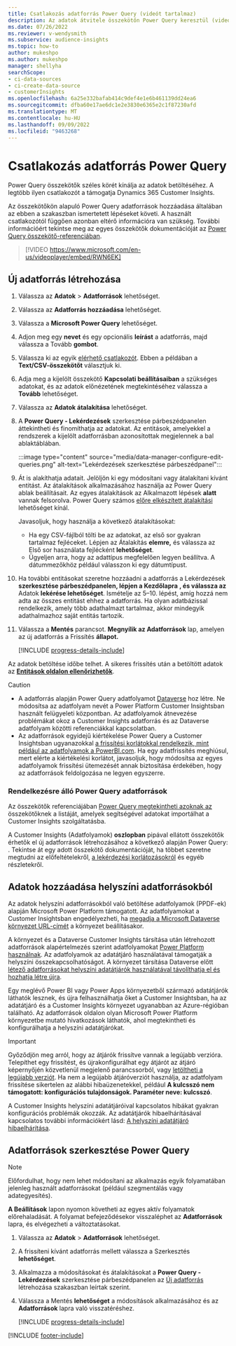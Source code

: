 ```yaml
---
title: Csatlakozás adatforrás Power Query (videót tartalmaz)
description: Az adatok átvitele összekötőn Power Query keresztül (videót tartalmaz).
ms.date: 07/26/2022
ms.reviewer: v-wendysmith
ms.subservice: audience-insights
ms.topic: how-to
author: mukeshpo
ms.author: mukeshpo
manager: shellyha
searchScope:
- ci-data-sources
- ci-create-data-source
- customerInsights
ms.openlocfilehash: 6a25e332bafab414c9def4e1e6b461139dd24ea6
ms.sourcegitcommit: dfba60e17ae6dc1e2e3830e6365e2c1f87230afd
ms.translationtype: MT
ms.contentlocale: hu-HU
ms.lasthandoff: 09/09/2022
ms.locfileid: "9463268"
---
```

# <a name="connect-to-a-power-query-data-source"></a>Csatlakozás adatforrás Power Query

Power Query összekötők széles körét kínálja az adatok betöltéséhez. A legtöbb ilyen csatlakozót a támogatja Dynamics 365 Customer Insights.

Az összekötőkön alapuló Power Query adatforrások hozzáadása általában az ebben a szakaszban ismertetett lépéseket követi. A használt csatlakozótól függően azonban eltérő információra van szükség. További információért tekintse meg az egyes összekötők dokumentációját az [Power Query összekötő-referenciában](/power-query/connectors/).

> [!VIDEO https://www.microsoft.com/en-us/videoplayer/embed/RWN6EK]

## <a name="create-a-new-data-source"></a>Új adatforrás létrehozása

1. Válassza az **Adatok** > **Adatforrások** lehetőséget.

1. Válassza az **Adatforrás hozzáadása** lehetőséget.

1. Válassza a **Microsoft Power Query** lehetőséget.

1. Adjon meg egy **nevet** és egy opcionális **leírást** a adatforrás, majd válassza a Tovább **gombot**.

1. Válassza ki az egyik [elérhető csatlakozót](#available-power-query-data-sources). Ebben a példában a **Text/CSV-összekötőt** választjuk ki.

1. Adja meg a kijelölt összekötő **Kapcsolati beállításaiban** a szükséges adatokat, és az adatok előnézetének megtekintéséhez válassza a **Tovább** lehetőséget.

1. Válassza az **Adatok átalakítása** lehetőséget.

1. A **Power Query - Lekérdezések** szerkesztése párbeszédpanelen áttekintheti és finomíthatja az adatokat. Az entitások, amelyekkel a rendszerek a kijelölt adatforrásban azonosítottak megjelennek a bal ablaktáblában.

   :::image type="content" source="media/data-manager-configure-edit-queries.png" alt-text="Lekérdezések szerkesztése párbeszédpanel":::

1. Át is alakíthatja adatait. Jelöljön ki egy módosítani vagy átalakítani kívánt entitást. Az átalakítások alkalmazásához használja az Power Query ablak beállításait. Az egyes átalakítások az Alkalmazott lépések **alatt** vannak felsorolva. Power Query számos [előre elkészített átalakítási](/power-query/power-query-what-is-power-query#transformations) lehetőséget kínál.

   Javasoljuk, hogy használja a következő átalakításokat:

   - Ha egy CSV-fájlból tölti be az adatokat, az első sor gyakran tartalmaz fejléceket. Lépjen az Átalakítás **elemre,** és válassza az Első sor használata fejlécként **lehetőséget**.
   - Ügyeljen arra, hogy az adattípus megfelelően legyen beállítva. A dátummezőkhöz például válasszon ki egy dátumtípust.

1. Ha további entitásokat szeretne hozzáadni a adatforrás a Lekérdezések **szerkesztése párbeszédpanelen, lépjen a Kezdőlapra** **, és válassza az** Adatok **lekérése lehetőséget**. Ismételje az 5–10. lépést, amíg hozzá nem adta az összes entitást ehhez a adatforrás. Ha olyan adatbázissal rendelkezik, amely több adathalmazt tartalmaz, akkor mindegyik adathalmazhoz saját entitás tartozik.

1. Válassza a **Mentés** parancsot. **Megnyílik az Adatforrások** lap, amelyen az új adatforrás a Frissítés **állapot.**

   [!INCLUDE [progress-details-include](includes/progress-details-pane.md)]

Az adatok betöltése időbe telhet. A sikeres frissítés után a betöltött adatok az [**Entitások oldalon ellenőrizhetők**](entities.md).

> [!CAUTION]
>
> - A adatforrás alapján Power Query adatfolyamot [Dataverse](/power-query/dataflows/overview-dataflows-across-power-platform-dynamics-365) hoz létre. Ne módosítsa az adatfolyam nevét a Power Platform Customer Insightsban használt felügyeleti központban. Az adatfolyamok átnevezése problémákat okoz a Customer Insights adatforrás és az Dataverse adatfolyam közötti referenciákkal kapcsolatban.
> - Az adatforrások egyidejű kiértékelése Power Query a Customer Insightsban ugyanazokkal [a frissítési korlátokkal rendelkezik, mint például az adatfolyamok a PowerBI.com](/power-query/power-query-online-limits#refresh-limits). Ha egy adatfrissítés meghiúsul, mert elérte a kiértékelési korlátot, javasoljuk, hogy módosítsa az egyes adatfolyamok frissítési ütemezését annak biztosítása érdekében, hogy az adatforrások feldolgozása ne legyen egyszerre.

### <a name="available-power-query-data-sources"></a>Rendelkezésre álló Power Query adatforrások

Az összekötők referenciájában [Power Query megtekintheti azoknak az](/power-query/connectors/) összekötőknek a listáját, amelyek segítségével adatokat importálhat a Customer Insights szolgáltatásba.

A Customer Insights (Adatfolyamok) **oszlopban** pipával ellátott összekötők érhetők el új adatforrások létrehozásához a következő alapján Power Query: . Tekintse át egy adott összekötő dokumentációját, ha többet szeretne megtudni az előfeltételekről, [a lekérdezési korlátozásokról](/power-query/power-query-online-limits) és egyéb részletekről.

## <a name="add-data-from-on-premises-data-sources"></a>Adatok hozzáadása helyszíni adatforrásokból

Az adatok helyszíni adatforrásokból való betöltése adatfolyamok (PPDF-ek) alapján Microsoft Power Platform támogatott. Az adatfolyamokat a Customer Insightsban engedélyezheti, ha [megadja a Microsoft Dataverse környezet URL-címét](create-environment.md) a környezet beállításakor.

A környezet és a Dataverse Customer Insights társítása után létrehozott adatforrások alapértelmezés szerint adatfolyamokat [Power Platform használnak](/power-query/dataflows/overview-dataflows-across-power-platform-dynamics-365). Az adatfolyamok az adatátjáró használatával támogatják a helyszíni összekapcsolhatóságot. A környezet társítása Dataverse előtt [létező adatforrásokat helyszíni adatátjárók használatával távolíthatja el és hozhatja létre újra](/data-integration/gateway/service-gateway-app).

Egy meglévő Power BI vagy Power Apps környezetből származó adatátjárók láthatók lesznek, és újra felhasználhatja őket a Customer Insightsban, ha az adatátjáró és a Customer Insights környezet ugyanabban az Azure-régióban található. Az adatforrások oldalon olyan Microsoft Power Platform környezetbe mutató hivatkozások láthatók, ahol megtekintheti és konfigurálhatja a helyszíni adatátjárókat.

> [!IMPORTANT]
> Győződjön meg arról, hogy az átjárók frissítve vannak a legújabb verzióra. Telepíthet egy frissítést, és újrakonfigurálhat egy átjárót az átjáró képernyőjén közvetlenül megjelenő parancssorból, vagy [letöltheti a legújabb verziót](https://powerapps.microsoft.com/downloads/). Ha nem a legújabb átjáróverziót használja, az adatfolyam frissítése sikertelen az alábbi hibaüzenetekkel, például **A kulcsszó nem támogatott: konfigurációs tulajdonságok. Paraméter neve: kulcsszó**.
>
> A Customer Insights helyszíni adatátjáróival kapcsolatos hibákat gyakran konfigurációs problémák okozzák. Az adatátjárók hibaelhárításával kapcsolatos további információkért lásd: [A helyszíni adatátjáró hibaelhárítása](/data-integration/gateway/service-gateway-tshoot).

## <a name="edit-power-query-data-sources"></a>Adatforrások szerkesztése Power Query

> [!NOTE]
> Előfordulhat, hogy nem lehet módosítani az alkalmazás egyik folyamatában jelenleg használt adatforrásokat (például szegmentálás vagy adategyesítés).
>
> **A Beállítások** lapon nyomon követheti az egyes aktív folyamatok előrehaladását. A folyamat befejeződésekor visszaléphet az **Adatforrások** lapra, és elvégezheti a változtatásokat.

1. Válassza az **Adatok** > **Adatforrások** lehetőséget.

1. A frissíteni kívánt adatforrás mellett válassza a Szerkesztés **lehetőséget**.

1. Alkalmazza a módosításokat és átalakításokat a **Power Query - Lekérdezések** szerkesztése párbeszédpanelen az [Új adatforrás](#create-a-new-data-source) létrehozása szakaszban leírtak szerint.

1. Válassza a Mentés **lehetőséget** a módosítások alkalmazásához és az **Adatforrások** lapra való visszatéréshez.

   [!INCLUDE [progress-details-include](includes/progress-details-pane.md)]

[!INCLUDE [footer-include](includes/footer-banner.md)]
